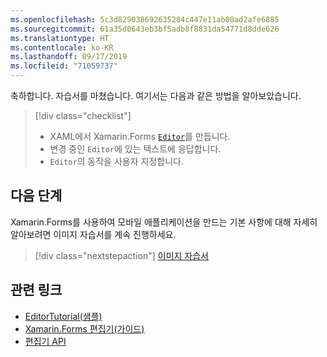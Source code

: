 ```yaml
---
ms.openlocfilehash: 5c3d829038692635284c447e11ab08ad2afe6885
ms.sourcegitcommit: 61a35d0643eb3bf5adb8f8831da54771d8dde626
ms.translationtype: HT
ms.contentlocale: ko-KR
ms.lasthandoff: 09/17/2019
ms.locfileid: "71059737"
---
```

축하합니다. 자습서를 마쳤습니다. 여기서는 다음과 같은 방법을 알아보았습니다.

> [!div class="checklist"]
>
> - XAML에서 Xamarin.Forms [`Editor`](xref:Xamarin.Forms.Editor)를 만듭니다.
> - 변경 중인 `Editor`에 있는 텍스트에 응답합니다.
> - `Editor`의 동작을 사용자 지정합니다.

## <a name="next-steps"></a>다음 단계

Xamarin.Forms를 사용하여 모바일 애플리케이션을 만드는 기본 사항에 대해 자세히 알아보려면 이미지 자습서를 계속 진행하세요.

> [!div class="nextstepaction"]
> [이미지 자습서](~/get-started/tutorials/image/index.yml)

## <a name="related-links"></a>관련 링크

- [EditorTutorial(샘플)](https://docs.microsoft.com/samples/xamarin/xamarin-forms-samples/getstarted-tutorials-editortutorial/)
- [Xamarin.Forms 편집기(가이드)](~/xamarin-forms/user-interface/text/editor.md)
- [편집기 API](xref:Xamarin.Forms.Editor)

